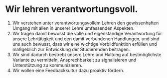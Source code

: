 ﻿<!---
   NAME - The NAME of this project is:
ethos

  FILE - The FILENAME of the current file is:
/v6a2.md

  CREATION - This project was CREATED on:
2017-01-28-16:15:00 UTC

  MODIFICATION - This project was last MODIFIED on:
2017-01-28-16:15:00 UTC

  VERSION - The current VERSION of this project is:
<git-commit-hash>-2017-01-28-16:15:00 UTC

  CREATOR(S) - This project was CREATED by:
Michael Czechowski, Martin Maga

  CONTACT - You can CONTACT the creator(s) or developer(s) of this project at:
E-Mail: mail@martinmaga.de

  COPYRIGHT - The COPYRIGHT holder of this project is:
COPYRIGHT (c) 2016 Martin Maga

  LICENSE - This project is LICENSED under the following license:
Martin Maga 2016 CC BY-SA 4.0 https://creativecommons.org

  SUBFILE – This is a SUBFILE! For more INFORMATION on this project go to:
/README.md
--->

# Wir lehren verantwortungsvoll.

1. Wir verstehen unter verantwortungsvollem Lehren den gewissenhaften Umgang mit allen in unserer Lehre umfassenden Aspekten.
2. Wir tragen damit bewusst die volle und eigenständige Verantwortung für unsere Lehrtätigkeit und den damit verbundenen Handlungen, und sind uns auch bewusst, dass wir eine wichtige Vorbildfunktion erfüllen und maßgeblich zur Entwicklung der Studierenden beitragen.
3. Wir sind dadurch bestrebt unsere Lehre und Haltung auf bestmöglichste Variante zu vermitteln, Ansprechbarkeit zu signalisieren und Unterstützung zu kommunizieren.
4. Wir wollen eine Feedbackkultur dazu proaktiv fördern.
